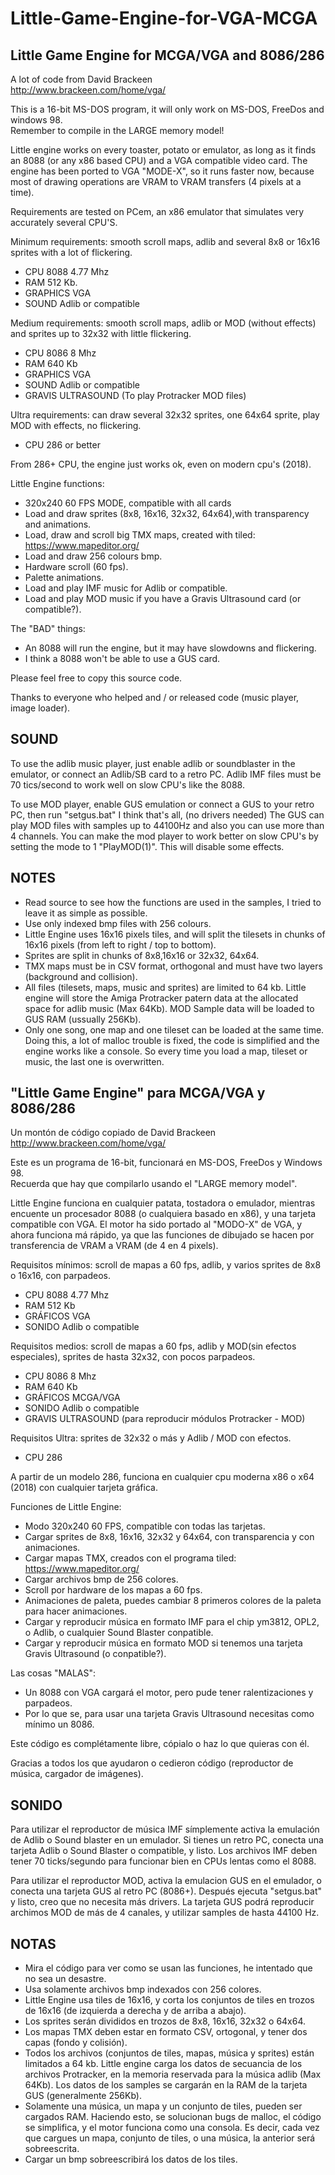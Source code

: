 # Little-Game-Engine-for-VGA-MCGA
Little Game Engine for MCGA/VGA and 8086/286
--------------------------------------------

A lot of code from David Brackeen                                   
http://www.brackeen.com/home/vga/                                     

This is a 16-bit MS-DOS program, it will only work on MS-DOS, FreeDos and windows 98.                     
Remember to compile in the LARGE memory model!                        

Little engine works on every toaster, potato or emulator, as long as it finds an 8088 (or any x86 based CPU) and a VGA compatible video card.
The engine has been ported to VGA "MODE-X", so it runs faster now, because most of drawing operations are VRAM to VRAM transfers (4 pixels at a time).

Requirements are tested on PCem, an x86 emulator that simulates very accurately several CPU'S.

Minimum requirements: smooth scroll maps, adlib and several 8x8 or 16x16 sprites with a lot of flickering.
- CPU 8088 4.77 Mhz
- RAM 512 Kb.
- GRAPHICS VGA
- SOUND Adlib or compatible

Medium requirements: smooth scroll maps, adlib or MOD (without effects) and sprites up to 32x32 with little flickering.
- CPU 8086 8 Mhz
- RAM 640 Kb
- GRAPHICS VGA
- SOUND Adlib or compatible
- GRAVIS ULTRASOUND (To play Protracker MOD files)

Ultra requirements: can draw several 32x32 sprites, one 64x64 sprite, play MOD with effects, no flickering.
- CPU 286 or better

From 286+ CPU, the engine just works ok, even on modern cpu's (2018).

Little Engine functions:
- 320x240 60 FPS MODE, compatible with all cards
- Load and draw sprites (8x8, 16x16, 32x32, 64x64),with transparency and animations.
- Load, draw and scroll big TMX maps, created with tiled: https://www.mapeditor.org/
- Load and draw 256 colours bmp.
- Hardware scroll (60 fps).
- Palette animations.
- Load and play IMF music for Adlib or compatible. 
- Load and play MOD music if you have a Gravis Ultrasound card (or compatible?). 

The "BAD" things:
- An 8088 will run the engine, but it may have slowdowns and flickering.
- I think a 8088 won't be able to use a GUS card.	

Please feel free to copy this source code.

Thanks to everyone who helped and / or released code (music player, image loader).

SOUND
-----

To use the adlib music player, just enable adlib or soundblaster in the emulator, or connect an Adlib/SB card to a retro PC.
Adlib IMF files must be 70 tics/second to work well on slow CPU's like the 8088.

To use MOD player, enable GUS emulation or connect a GUS to your retro PC, then run "setgus.bat" I think that's all, (no drivers needed)
The GUS can play MOD files with samples up to 44100Hz and also you can use more than 4 channels.
You can make the mod player to work better on slow CPU's by setting the mode to 1 "PlayMOD(1)". This will disable some effects.

NOTES
-----
- 	Read source to see how the functions are used in the samples, I tried to leave it as simple as possible.
- 	Use only indexed bmp files with 256 colours.
- 	Little Engine uses 16x16 pixels tiles, and will split the tilesets in chunks of 16x16 pixels (from left to right / top to bottom).
- 	Sprites are split in chunks of 8x8,16x16 or 32x32, 64x64. 
- 	TMX maps must be in CSV format, orthogonal and must have two layers (background and collision).
- 	All files (tilesets, maps, music and sprites) are limited to 64 kb. 
	Little engine will store the Amiga Protracker patern data at the allocated space for adlib music (Max 64Kb).
	MOD Sample data will be loaded to GUS RAM (ussually 256Kb).
- 	Only one song, one map and one tileset can be loaded at the same time.
	Doing this, a lot of malloc trouble is fixed, the code is simplified and the engine works like a console.
	So every time you load a map, tileset or music, the last one is overwritten.
	
	
"Little Game Engine" para MCGA/VGA y 8086/286
---------------------------------------------

Un montón de código copiado de David Brackeen                                   
http://www.brackeen.com/home/vga/                                     

Este es un programa de 16-bit, funcionará en MS-DOS, FreeDos y Windows 98.                     
Recuerda que hay que compilarlo usando el "LARGE memory model".                        

Little Engine funciona en cualquier patata, tostadora o emulador, mientras encuente un procesador 8088 (o cualquiera basado en x86), y una tarjeta compatible con VGA.
El motor ha sido portado al "MODO-X" de VGA, y ahora funciona má rápido, ya que las funciones de dibujado se hacen por transferencia de VRAM a VRAM (de 4 en 4 pixels).

Requisitos mínimos: scroll de mapas a 60 fps, adlib, y varios sprites de 8x8 o 16x16, con parpadeos.
- CPU 8088 4.77 Mhz
- RAM 512 Kb
- GRÁFICOS VGA
- SONIDO Adlib o compatible

Requisitos medios: scroll de mapas a 60 fps, adlib y MOD(sin efectos especiales), sprites de hasta 32x32, con pocos parpadeos.
- CPU 8086 8 Mhz
- RAM 640 Kb
- GRÁFICOS MCGA/VGA
- SONIDO Adlib o compatible
- GRAVIS ULTRASOUND (para reproducir módulos Protracker - MOD)

Requisitos Ultra: sprites de 32x32 o más y Adlib / MOD con efectos.
- CPU 286

A partir de un modelo 286, funciona en cualquier cpu moderna x86 o x64 (2018) con cualquier tarjeta gráfica.
 

Funciones de Little Engine:
- Modo 320x240 60 FPS, compatible con todas las tarjetas.
- Cargar sprites de 8x8, 16x16, 32x32 y 64x64, con transparencia y con animaciones.
- Cargar mapas TMX, creados con el programa tiled: https://www.mapeditor.org/
- Cargar archivos bmp de 256 colores.
- Scroll por hardware de los mapas a 60 fps.
- Animaciones de paleta, puedes cambiar 8 primeros colores de la paleta para hacer animaciones.
- Cargar y reproducir música en formato IMF para el chip ym3812, OPL2, o Adlib, o cualquier Sound Blaster conpatible. 
- Cargar y reproducir música en formato MOD si tenemos una tarjeta Gravis Ultrasound (o conpatible?). 

Las cosas "MALAS":
- Un 8088 con VGA cargará el motor, pero pude tener ralentizaciones y parpadeos.
- Por lo que se, para usar una tarjeta Gravis Ultrasound necesitas como mínimo un 8086.

Este código es complétamente libre, cópialo o haz lo que quieras con él.

Gracias a todos los que ayudaron o cedieron código (reproductor de música, cargador de imágenes).
	
SONIDO
------

Para utilizar el reproductor de música IMF símplemente activa la emulación de Adlib o Sound blaster en un emulador.
Si tienes un retro PC, conecta una tarjeta Adlib o Sound Blaster o compatible, y listo.
Los archivos IMF deben tener 70 ticks/segundo para funcionar bien en CPUs lentas como el 8088.

Para utilizar el reproductor MOD, activa la emulacion GUS en el emulador, o conecta una tarjeta GUS al retro PC (8086+).
Después ejecuta "setgus.bat" y listo, creo que no necesita más drivers.
La tarjeta GUS podrá reproducir archimos MOD de más de 4 canales, y utilizar samples de hasta 44100 Hz.

NOTAS
-----
- 	Mira el código para ver como se usan las funciones, he intentado que no sea un desastre.
- 	Usa solamente archivos bmp indexados con 256 colores.
- 	Little Engine usa tiles de 16x16, y corta los conjuntos de tiles en trozos de 16x16 (de izquierda a derecha y de arriba a abajo).
- 	Los sprites serán divididos en trozos de 8x8, 16x16, 32x32 o 64x64. 
- 	Los mapas TMX deben estar en formato CSV, ortogonal, y tener dos capas (fondo y colisión).
- 	Todos los archivos (conjuntos de tiles, mapas, música y sprites) están limitados a 64 kb.
	Little engine carga los datos de secuancia de los archivos Protracker, en la memoria reservada para la música adlib (Max 64Kb).
	Los datos de los samples se cargarán en la RAM de la tarjeta GUS (generalmente 256Kb).
- 	Solamente una música, un mapa y un conjunto de tiles, pueden ser cargados RAM.
	Haciendo esto, se solucionan bugs de malloc, el código se simplifica, y el motor funciona como una consola.
	Es decir, cada vez que cargues un mapa, conjunto de tiles, o una música, la anterior será sobreescrita.
- 	Cargar un bmp sobreescribirá los datos de los tiles.

